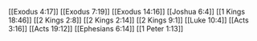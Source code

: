 [[Exodus 4:17]]
[[Exodus 7:19]]
[[Exodus 14:16]]
[[Joshua 6:4]]
[[1 Kings 18:46]]
[[2 Kings 2:8]]
[[2 Kings 2:14]]
[[2 Kings 9:1]]
[[Luke 10:4]]
[[Acts 3:16]]
[[Acts 19:12]]
[[Ephesians 6:14]]
[[1 Peter 1:13]]
